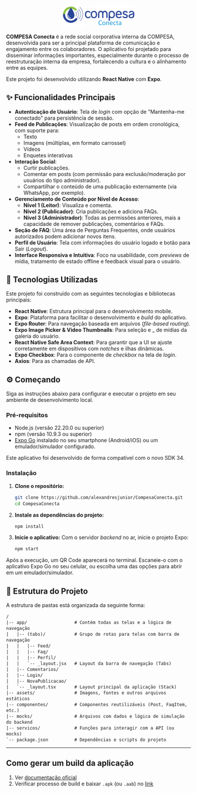 <div align='center' style='margin-bottom: 10px;'>
   <img src='assets/images/compesa_conecta_logo_horizontal.png' width='200px'>
</div>

 **COMPESA Conecta** é a rede social corporativa interna da COMPESA, desenvolvida para ser a principal plataforma de comunicação e engajamento entre os colaboradores. O aplicativo foi projetado para disseminar informações importantes, especialmente durante o processo de reestruturação interna da empresa, fortalecendo a cultura e o alinhamento entre as equipes.

Este projeto foi desenvolvido utilizando **React Native** com **Expo**.

## ✨ Funcionalidades Principais

  * **Autenticação de Usuário**: Tela de _login_ com opção de "Mantenha-me conectado" para persistência de sessão.
  * **Feed de Publicações**: Visualização de posts em ordem cronológica, com suporte para:
      * Texto
      * Imagens (múltiplas, em formato carrossel)
      * Vídeos
      * Enquetes interativas
  * **Interação Social**:
      * Curtir publicações.
      * Comentar em posts (com permissão para exclusão/moderação por usuários do tipo administrador).
      * Compartilhar o conteúdo de uma publicação externamente (via WhatsApp, por exemplo).
  * **Gerenciamento de Conteúdo por Nível de Acesso**:
      * **Nível 1 (Leitor)**: Visualiza e comenta.
      * **Nível 2 (Publicador)**: Cria publicações e adiciona FAQs.
      * **Nível 3 (Administrador)**: Todas as permissões anteriores, mais a capacidade de remover publicações, comentários e FAQs.
  * **Seção de FAQ**: Uma área de Perguntas Frequentes, onde usuários autorizados podem adicionar novos itens.
  * **Perfil de Usuário**: Tela com informações do usuário logado e botão para Sair (_Logout_).
  * **Interface Responsiva e Intuitiva**: Foco na usabilidade, com _previews_ de mídia, tratamento de estado offline e feedback visual para o usuário.

## 🚀 Tecnologias Utilizadas

Este projeto foi construído com as seguintes tecnologias e bibliotecas principais:

  * **React Native**: Estrutura principal para o desenvolvimento mobile.
  * **Expo**: Plataforma para facilitar o desenvolvimento e _build_ do aplicativo.
  * **Expo Router**: Para navegação baseada em arquivos (_file-based routing_).
  * **Expo Image Picker & Video Thumbnails**: Para seleção e _ de mídias da galeria do usuário.
  * **React Native Safe Area Context**: Para garantir que a UI se ajuste corretamente em dispositivos com _notches_ e ilhas dinâmicas.
  * **Expo Checkbox**: Para o componente de _checkbox_ na tela de _login_.
  * **Axios**: Para as chamadas de API.

## ⚙️ Começando

Siga as instruções abaixo para configurar e executar o projeto em seu ambiente de desenvolvimento local.

### Pré-requisitos

  * Node.js (versão 22.20.0 ou superior)
  * npm (versão 10.9.3 ou superior)
  * [Expo Go](https://expo.dev/go) instalado no seu smartphone (Android/iOS) ou um emulador/simulador configurado.

  Este aplicativo foi desenvolvido de forma compatível com o novo SDK 34.

### Instalação

1.  **Clone o repositório:**

    ```bash
    git clone https://github.com/alexandresjunior/CompesaConecta.git
    cd CompesaConecta
    ```

2.  **Instale as dependências do projeto:**

    ```bash
    npm install
    ```

3. **Inicie o aplicativo:**
    Com o servidor _backend_ no ar, inicie o projeto Expo:

    ```bash
    npm start
    ```

Após a execução, um QR Code aparecerá no terminal. Escaneie-o com o aplicativo Expo Go no seu celular, ou escolha uma das opções para abrir em um emulador/simulador.

## 📁 Estrutura do Projeto

A estrutura de pastas está organizada da seguinte forma:

```
/
|-- app/                  # Contém todas as telas e a lógica de navegação
|   |-- (tabs)/           # Grupo de rotas para telas com barra de navegação
|   |   |-- Feed/
|   |   |-- Faq/
|   |   |-- Perfil/
|   |   `-- _layout.jsx   # Layout da barra de navegação (Tabs)
|   |-- Comentarios/
|   |-- Login/
|   |-- NovaPublicacao/
|   `-- _layout.tsx       # Layout principal da aplicação (Stack)
|-- assets/               # Imagens, fontes e outros arquivos estáticos
|-- componentes/          # Componentes reutilizáveis (Post, FaqItem, etc.)
|-- mocks/                # Arquivos com dados e lógica de simulação do backend
|-- servicos/             # Funções para interagir com a API (ou mocks)
`-- package.json          # Dependências e scripts do projeto
```

-----

## Como gerar um build da aplicação

1. Ver [documentação oficial](https://docs.expo.dev/build/setup/)
2. Verificar processo de build e baixar `.apk` (ou `.aab`) no [link](https://expo.dev/accounts/alexandresjunior/projects/CompesaConecta)
